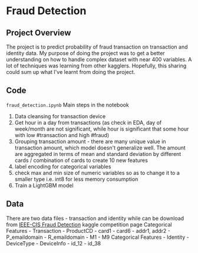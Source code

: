 # Fraud Detection

## Project Overview
The project is to predict probability of fraud transaction on transaction and identity data. My purpose of doing the project was to get a better understanding on how to handle complex dataset with near 400 variables. A lot of techniques was learning from other kagglers. Hopefully, this sharing could sum up what I've learnt from doing the project.

## Code
`fraud_detection.ipynb`
Main steps in the notebook
1. Data cleansing for transaction device
2. Get hour in a day from transactions (as check in EDA, day of week/month are not significant, while hour is significant that some hour with low #transaction and high #fraud)
3. Grouping transaction amount - there are many unique value in transaction amount, which model doesn't generalize well. The amount are aggregated in terms of mean and standard deviation by different cards / combination of cards to create 10 new features
4. label encoding for categorical variables
5. check max and min size of numeric variables so as to change it to a smaller type i.e. int8 for less memory consumption
6. Train a LightGBM model

## Data
There are two data files -  transaction and identity while can be download from [IEEE-CIS Fraud Detection](https://www.kaggle.com/c/ieee-fraud-detection/data) kaggle competition page
Categorical Features - Transaction
    - ProductCD
    - card1 - card6
    - addr1, addr2
    - P_emaildomain
    - R_emaildomain
    - M1 - M9
Categorical Features - Identity
    - DeviceType
    - DeviceInfo
    - id_12 - id_38

